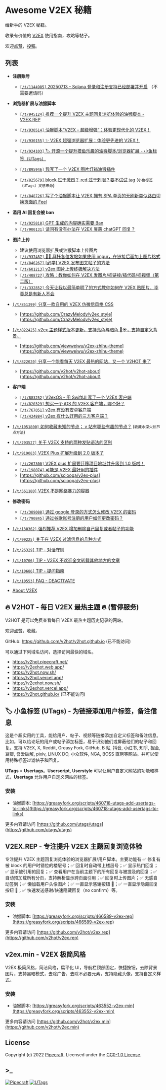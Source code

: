 # Awesome V2EX 秘籍

给新手的 V2EX 秘籍。

收录有价值的 [V2EX](https://www.v2ex.com/) 使用指南，攻略等帖子。

欢迎[点赞](https://github.com/v2hot/awesome-v2ex-tips)，[投稿](https://github.com/v2hot/awesome-v2ex-tips/issues)。

## 列表

- **注册账号**

  - [`[/t/1144985]` 20250713 - Solana 登录和注册支持已经部署并开启](https://www.v2ex.com/t/1144985) （不需要邀请码）

- **浏览器扩展与油猴脚本**

  - [`[/t/945124]` 推荐一个提升 V2EX 主题回复浏览体验的油猴脚本 - V2EX.REP](https://www.v2ex.com/t/945124)

  - [`[/t/930514]` 油猴脚本“V2EX - 超级增强”：体验更现代化的 V2EX！](https://www.v2ex.com/t/930514)

  - [`[/t/930155]` ✨ V2EX 超强浏览器扩展：体验更先进的 V2EX！](https://www.v2ex.com/t/930155)

  - [`[/t/924103]` 🏷️ 开源一个提升摸鱼乐趣的油猴脚本/浏览器扩展 - 小鱼标签（UTags）](https://www.v2ex.com/t/924103)

  - [`[/t/895946]` 我写了一个 V2EX 图片灯箱油猴插件](https://www.v2ex.com/t/895946)

  - [`[/t/825679]` block 过于激烈？ red 过于刺眼？要不试试 tag](https://www.v2ex.com/t/825679) (`小鱼标签（UTags）灵感来源`)

  - [`[/t/848726]` 写了个油猴脚本让 V2EX 拥有 SPA 单页的无刷新类似路由切换页面的 Feel](https://www.v2ex.com/t/848726)

- **滥用 AI 回复会被 ban**

  - [`[/t/925818]` GPT 生成的内容确实需要 Ban](https://www.v2ex.com/t/925818)
  - [`[/t/900131]` 请问有没有办法在 V2EX 屏蔽 chatGPT 回复？](https://www.v2ex.com/t/900131)

- **图片上传**

  - 建议使用浏览器扩展或油猴脚本上传图片
  - [`[/t/937487]` 🙏🏻 拜托各位发帖如果使用 imgur，在链接后面加上图片格式](https://www.v2ex.com/t/937487)
  - [`[/t/846267]` [必学] V2EX 发布图文帖子的方法](https://www.v2ex.com/t/846267)
  - [`[/t/601213]` v2ex 图片上传终极解决方法](https://www.v2ex.com/t/601213)
  - [`[/t/408727]` 攻略：教你如何在 V2EX 发图片/插链接/插代码/插视频（第二版）](https://www.v2ex.com/t/408727)
  - [`[/t/332852]` 今天让我以最简单明了的方式教你如何在 V2EX 贴图片，毕竟总是有新人不会](https://www.v2ex.com/t/332852)

- [`[/t/851399]` 分享一款自用的 V2EX 仿微信风格 CSS](https://www.v2ex.com/t/851399)

  - [https://github.com/CrazyMelody/v2ex_style](https://github.com/CrazyMelody/v2ex_style)

- [`[/t/822425]` v2ex 主题样式版本更新，支持亮色与暗色 🌙☀️，支持自定义背景。](https://www.v2ex.com/t/822425)

  - [https://github.com/viewweiwu/v2ex-zhihu-theme](https://github.com/viewweiwu/v2ex-zhihu-theme)

- [`[/t/822020]` 分享一个能看每天 V2EX 最热的网站，又一个 V2HOT 来了](https://www.v2ex.com/t/822020)

  - [https://github.com/v2hot/v2hot-about](https://github.com/v2hot/v2hot-about)

- **客户端**

  - [`[/t/883252]` V2exOS - 用 SwiftUI 写了一个 V2EX 客户端](https://www.v2ex.com/t/883252)
  - [`[/t/820329]` 想买一个 iOS 的 V2EX 客户端，哪个好？](https://www.v2ex.com/t/820329)
  - [`[/t/767051]` v2ex 有没有安卓客户端](https://www.v2ex.com/t/767051)
  - [`[/t/434884]` v2ex 有什么好用的三方客户端？](https://www.v2ex.com/t/434884)

- [`[/t/1051800]` 如何收藏未知的节点； v 站有哪些有趣的节点？](https://www.v2ex.com/t/1051800) (`收藏水深火热节点方法`)

- [`[/t/293527]` 关于 V2EX 支持的两种发贴语法的区别](https://www.v2ex.com/t/293527)

- [`[/t/919083]` V2EX Plus 扩展升级到 2.0 版本了](https://www.v2ex.com/t/919083)

  - [`[/t/267300]` V2EX plus 扩展要迁移项目地址并升级到 1.0 版啦！](https://www.v2ex.com/t/267300)
  - [`[/t/198074]` 可能是 V2EX 最好用的插件](https://www.v2ex.com/t/198074)
  - [https://github.com/sciooga/v2ex-plus](https://github.com/sciooga/v2ex-plus)

- [`[/t/561180]` V2EX 不是网络暴力的容器](https://www.v2ex.com/t/561180)

- **修改密码**

  - [`[/t/389088]` 通过 google 登录的方式怎么修改 V2EX 的密码](https://www.v2ex.com/t/389088)
  - [`[/t/790845]` 通过谷歌账号注册的用户如何更改密码？](https://www.v2ex.com/t/790845)

- [`[/t/130362]` 强烈推荐 V2EX 增加删除自己回复或者帖子的功能](https://www.v2ex.com/t/130362)

- [`[/t/99225]` 关于在 V2EX 过滤信息的几种方式](https://www.v2ex.com/t/99225)

- [`[/t/26329]` TIP - 对话守则](https://www.v2ex.com/t/26329)

- [`[/t/10706]` TIP - V2EX 不欢迎全文转载其他地方的文章](https://www.v2ex.com/t/10706)

- [`[/t/10686]` TIP - 提问指南](https://www.v2ex.com/t/10686)

- [`[/t/10553]` FAQ - DEACTIVATE](https://www.v2ex.com/t/10553)

- [About V2EX](https://www.v2ex.com/about)

## 🔥 V2HOT - 每日 V2EX 最热主题 🔥 (暂停服务)

V2HOT 是可以免费查看每日 V2EX 最热主题历史记录的网站。

欢迎[点赞](https://github.com/v2hot/v2hot-about)，收藏。

GitHub: <https://github.com/v2hot/v2hot.github.io> (已不能访问)

可以通过下列域名访问，选择访问最快的域名。

- <https://v2hot.pipecraft.net/>
- <https://v2exhot.web.app/>
- <https://v2hot.now.sh/>
- <https://v2hot.vercel.app/>
- <https://v2exhot.now.sh/>
- <https://v2exhot.vercel.app/>
- <https://v2hot.github.io/> (已不能访问)

## 🏷️ 小鱼标签 (UTags) - 为链接添加用户标签，备注信息

这是个超实用的工具，能给用户、帖子、视频等链接添加自定义标签和备注信息。比如，可以给论坛的用户或帖子添加标签，易于识别他们或屏蔽他们的帖子和回复。支持 V2EX, X, Reddit, Greasy Fork, GitHub, B 站, 抖音, 小红书, 知乎, 掘金, 豆瓣, 吾爱破解, pixiv, LINUX DO, 小众软件, NGA, BOSS 直聘等网站。并可以使用特殊标签过滤帖子和回复。

**UTags** = **Usertags**。**Userscript**, **Userstyle** 可以让用户自定义网站的功能和样式，**Usertags** 允许用户自定义网站的标签。

### 安装

- 油猴脚本: [https://greasyfork.org/scripts/460718-utags-add-usertags-to-links](https://greasyfork.org/scripts/460718-utags-add-usertags-to-links)

更多内容请访问 [https://github.com/utags/utags](https://github.com/utags/utags)

## V2EX.REP - 专注提升 V2EX 主题回复浏览体验

专注提升 V2EX 主题回复浏览体验的浏览器扩展/用户脚本。主要功能有 ✅ 修复有被 block 的用户时错位的楼层号；✅ 回复时自动带上楼层号；✅ 显示热门回复；✅ 显示被引用的回复；✅ 查看用户在当前主题下的所有回复与被提及的回复；✅ 自动预加载所有分页，支持解析显示跨页面引用；✅ 回复时上传图片；✅ 无感自动签到；✅ 懒加载用户头像图片；✅ 一直显示感谢按钮 🙏；✅ 一直显示隐藏回复按钮 🙈；✅ 快速发送感谢/快速隐藏回复（no confirm）等。

### 安装

- 油猴脚本: [https://greasyfork.org/scripts/466589-v2ex-rep](https://greasyfork.org/scripts/466589-v2ex-rep)

更多内容请访问 [https://github.com/v2hot/v2ex.rep](https://github.com/v2hot/v2ex.rep)

## v2ex.min - V2EX 极简风格

V2EX 极简风格，简洁风格，扁平化 UI，导航栏顶部固定，快捷按钮，去除背景图片，支持黑暗模式，去除广告，去除不必要元素，支持隐藏头像，支持自定义样式。

### 安装

- 油猴脚本: [https://greasyfork.org/scripts/463552-v2ex-min](https://greasyfork.org/scripts/463552-v2ex-min)

更多内容请访问 [https://github.com/v2hot/v2ex.min](https://github.com/v2hot/v2ex.min)

## License

Copyright (c) 2022 [Pipecraft](https://www.pipecraft.net). Licensed under the [CC0-1.0 License](https://github.com/bestxtools/weekly-cn/blob/main/LICENSE).

## >\_

[![Pipecraft](https://img.shields.io/badge/site-pipecraft-brightgreen)](https://www.pipecraft.net)
[![UTags](https://img.shields.io/badge/site-UTags-brightgreen)](https://utags.link)
